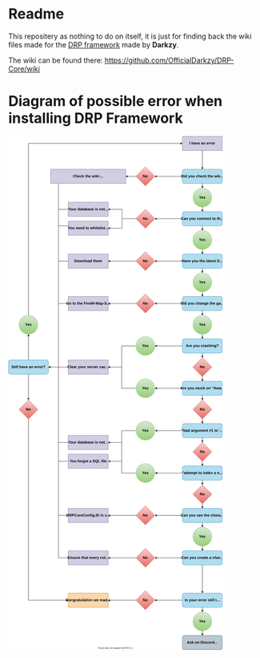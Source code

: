 # Readme

This repositery as nothing to do on itself, it is just for finding back the wiki files made for the [DRP framework](https://github.com/OfficialDarkzy/DRP-Core) made by **Darkzy**.

The wiki can be found there: https://github.com/OfficialDarkzy/DRP-Core/wiki

# Diagram of possible error when installing DRP Framework

![Diagram](./wiki/Error%20Diagram.svg)
